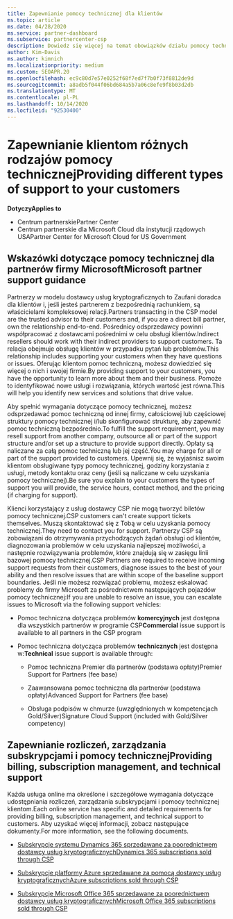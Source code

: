 ```yaml
---
title: Zapewnianie pomocy technicznej dla klientów
ms.topic: article
ms.date: 04/28/2020
ms.service: partner-dashboard
ms.subservice: partnercenter-csp
description: Dowiedz się więcej na temat obowiązków działu pomocy technicznej dla partnerów w programie CSP, w tym szczegółowych informacji dotyczących rozliczeń, zarządzania subskrypcjami i problemów technicznych.
author: Kim-Davis
ms.author: kimnich
ms.localizationpriority: medium
ms.custom: SEOAPR.20
ms.openlocfilehash: ec9c80d7e57e0252f68f7ed7f7b0f73f8812de9d
ms.sourcegitcommit: a8adb5f044f06bd684a5b7a06c8efe9f8b03d2db
ms.translationtype: MT
ms.contentlocale: pl-PL
ms.lasthandoff: 10/14/2020
ms.locfileid: "92530400"
---
```

# <a name="providing-different-types-of-support-to-your-customers"></a><span data-ttu-id="f04f1-103">Zapewnianie klientom różnych rodzajów pomocy technicznej</span><span class="sxs-lookup"><span data-stu-id="f04f1-103">Providing different types of support to your customers</span></span>

<span data-ttu-id="f04f1-104">**Dotyczy**</span><span class="sxs-lookup"><span data-stu-id="f04f1-104">**Applies to**</span></span>

-  <span data-ttu-id="f04f1-105">Centrum partnerskie</span><span class="sxs-lookup"><span data-stu-id="f04f1-105">Partner Center</span></span>
-  <span data-ttu-id="f04f1-106">Centrum partnerskie dla Microsoft Cloud dla instytucji rządowych USA</span><span class="sxs-lookup"><span data-stu-id="f04f1-106">Partner Center for Microsoft Cloud for US Government</span></span>


## <a name="microsoft-partner-support-guidance"></a><span data-ttu-id="f04f1-107">Wskazówki dotyczące pomocy technicznej dla partnerów firmy Microsoft</span><span class="sxs-lookup"><span data-stu-id="f04f1-107">Microsoft partner support guidance</span></span>

<span data-ttu-id="f04f1-108">Partnerzy w modelu dostawcy usług kryptograficznych to Zaufani doradca dla klientów i, jeśli jesteś partnerem z bezpośrednią rachunkiem, są właścicielami kompleksowej relacji.</span><span class="sxs-lookup"><span data-stu-id="f04f1-108">Partners transacting in the CSP model are the trusted advisor to their customers and, if you are a direct bill partner, own the relationship end-to-end.</span></span> <span data-ttu-id="f04f1-109">Pośrednicy odsprzedawcy powinni współpracować z dostawcami pośrednimi w celu obsługi klientów.</span><span class="sxs-lookup"><span data-stu-id="f04f1-109">Indirect resellers should work with their indirect providers to support customers.</span></span> <span data-ttu-id="f04f1-110">Ta relacja obejmuje obsługę klientów w przypadku pytań lub problemów.</span><span class="sxs-lookup"><span data-stu-id="f04f1-110">This relationship includes supporting your customers when they have questions or issues.</span></span> <span data-ttu-id="f04f1-111">Oferując klientom pomoc techniczną, możesz dowiedzieć się więcej o nich i swojej firmie.</span><span class="sxs-lookup"><span data-stu-id="f04f1-111">By providing support to your customers, you have the opportunity to learn more about them and their business.</span></span> <span data-ttu-id="f04f1-112">Pomoże to identyfikować nowe usługi i rozwiązania, których wartość jest równa.</span><span class="sxs-lookup"><span data-stu-id="f04f1-112">This will help you identify new services and solutions that drive value.</span></span>

<span data-ttu-id="f04f1-113">Aby spełnić wymagania dotyczące pomocy technicznej, możesz odsprzedawać pomoc techniczną od innej firmy, całościowej lub częściowej struktury pomocy technicznej i/lub skonfigurować strukturę, aby zapewnić pomoc techniczną bezpośrednio.</span><span class="sxs-lookup"><span data-stu-id="f04f1-113">To fulfill the support requirement,  you may resell support from another company, outsource all or part of the support structure and/or set up a structure to provide support directly.</span></span> <span data-ttu-id="f04f1-114">Opłaty są naliczane za całą pomoc techniczną lub jej część.</span><span class="sxs-lookup"><span data-stu-id="f04f1-114">You may charge for all or part of the support provided to customers.</span></span> <span data-ttu-id="f04f1-115">Upewnij się, że wyjaśnisz swoim klientom obsługiwane typy pomocy technicznej, godziny korzystania z usługi, metody kontaktu oraz ceny (jeśli są naliczane w celu uzyskania pomocy technicznej).</span><span class="sxs-lookup"><span data-stu-id="f04f1-115">Be sure you explain to your customers the types of support you will provide, the service hours, contact method, and the pricing (if charging for support).</span></span>

<span data-ttu-id="f04f1-116">Klienci korzystający z usług dostawcy CSP nie mogą tworzyć biletów pomocy technicznej.</span><span class="sxs-lookup"><span data-stu-id="f04f1-116">CSP customers can't create support tickets themselves.</span></span> <span data-ttu-id="f04f1-117">Muszą skontaktować się z Tobą w celu uzyskania pomocy technicznej.</span><span class="sxs-lookup"><span data-stu-id="f04f1-117">They need to contact you for support.</span></span> <span data-ttu-id="f04f1-118">Partnerzy CSP są zobowiązani do otrzymywania przychodzących żądań obsługi od klientów, diagnozowania problemów w celu uzyskania najlepszej możliwości, a następnie rozwiązywania problemów, które znajdują się w zasięgu linii bazowej pomocy technicznej.</span><span class="sxs-lookup"><span data-stu-id="f04f1-118">CSP Partners are required to receive incoming support requests from their customers, diagnose issues to the best of your ability and then resolve issues that are within scope of the baseline support boundaries.</span></span> <span data-ttu-id="f04f1-119">Jeśli nie możesz rozwiązać problemu, możesz eskalować problemy do firmy Microsoft za pośrednictwem następujących pojazdów pomocy technicznej:</span><span class="sxs-lookup"><span data-stu-id="f04f1-119">If you are unable to resolve an issue, you can escalate issues to Microsoft via the following support vehicles:</span></span>

- <span data-ttu-id="f04f1-120">Pomoc techniczna dotycząca problemów **komercyjnych** jest dostępna dla wszystkich partnerów w programie CSP</span><span class="sxs-lookup"><span data-stu-id="f04f1-120">**Commercial** issue support is available to all partners in the CSP program</span></span>

- <span data-ttu-id="f04f1-121">Pomoc techniczna dotycząca problemów **technicznych** jest dostępna w:</span><span class="sxs-lookup"><span data-stu-id="f04f1-121">**Technical** issue support is available through:</span></span>

    - <span data-ttu-id="f04f1-122">Pomoc techniczna Premier dla partnerów (podstawa opłaty)</span><span class="sxs-lookup"><span data-stu-id="f04f1-122">Premier Support for Partners (fee base)</span></span>

    - <span data-ttu-id="f04f1-123">Zaawansowana pomoc techniczna dla partnerów (podstawa opłaty)</span><span class="sxs-lookup"><span data-stu-id="f04f1-123">Advanced Support for Partners (fee base)</span></span>

    - <span data-ttu-id="f04f1-124">Obsługa podpisów w chmurze (uwzględnionych w kompetencjach Gold/Silver)</span><span class="sxs-lookup"><span data-stu-id="f04f1-124">Signature Cloud Support (included with Gold/Silver competency)</span></span>

## <a name="providing-billing-subscription-management-and-technical-support"></a><span data-ttu-id="f04f1-125">Zapewnianie rozliczeń, zarządzania subskrypcjami i pomocy technicznej</span><span class="sxs-lookup"><span data-stu-id="f04f1-125">Providing billing, subscription management, and technical support</span></span> 

<span data-ttu-id="f04f1-126">Każda usługa online ma określone i szczegółowe wymagania dotyczące udostępniania rozliczeń, zarządzania subskrypcjami i pomocy technicznej klientom.</span><span class="sxs-lookup"><span data-stu-id="f04f1-126">Each online service has specific and detailed requirements for providing billing, subscription management, and technical support to customers.</span></span> <span data-ttu-id="f04f1-127">Aby uzyskać więcej informacji, zobacz następujące dokumenty.</span><span class="sxs-lookup"><span data-stu-id="f04f1-127">For more information, see the following documents.</span></span>

- [<span data-ttu-id="f04f1-128">Subskrypcje systemu Dynamics 365 sprzedawane za poorednictwem dostawcy usług kryptograficznych</span><span class="sxs-lookup"><span data-stu-id="f04f1-128">Dynamics 365 subscriptions sold through CSP</span></span>](https://www.microsoftpartnercommunity.com/t5/CSP/Microsoft-Partner-Support-Guidance/m-p/5262#M30)

- [<span data-ttu-id="f04f1-129">Subskrypcje platformy Azure sprzedawane za pomocą dostawcy usług kryptograficznych</span><span class="sxs-lookup"><span data-stu-id="f04f1-129">Azure subscriptions sold through CSP</span></span>](https://www.microsoftpartnercommunity.com/t5/CSP/Microsoft-Partner-Support-Guidance/m-p/5263#M31)

- [<span data-ttu-id="f04f1-130">Subskrypcje Microsoft Office 365 sprzedawane za poorednictwem dostawcy usług kryptograficznych</span><span class="sxs-lookup"><span data-stu-id="f04f1-130">Microsoft Office 365 subscriptions sold through CSP</span></span>](https://www.microsoftpartnercommunity.com/t5/CSP/Microsoft-Partner-Support-Guidance/m-p/5264#M32)



 

 



